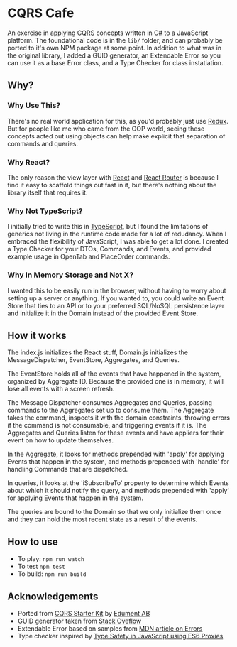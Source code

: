 # CQRS Cafe
An exercise in applying [CQRS](https://martinfowler.com/bliki/CQRS.html) concepts written in C# to a JavaScript platform. The foundational code is in the `lib/` folder, and can probably be ported to it's own NPM package at some point. In addition to what was in the original library, I added a GUID generator, an Extendable Error so you can use it as a base Error class, and a Type Checker for class instatiation.

## Why?

### Why Use This?
There's no real world application for this, as you'd probably just use [Redux](http://redux.js.org/). But for people like me who came from the OOP world, seeing these concepts acted out using objects can help make explicit that separation of commands and queries.

### Why React?
The only reason the view layer with [React](https://facebook.github.io/react/) and [React Router](https://reacttraining.com/react-router/) is because I find it easy to scaffold things out fast in it, but there's nothing about the library itself that requires it.

### Why Not TypeScript?
I initially tried to write this in [TypeScript](https://www.typescriptlang.org/), but I found the limitations of generics not living in the runtime code made for a lot of redudancy. When I embraced the flexibility of JavaScript, I was able to get a lot done. I created a Type Checker for your DTOs, Commands, and Events, and provided example usage in OpenTab and PlaceOrder commands.

### Why In Memory Storage and Not X?
I wanted this to be easily run in the browser, without having to worry about setting up a server or anything. If you wanted to, you could write an Event Store that ties to an API or to your preferred SQL/NoSQL persistence layer and initialize it in the Domain instead of the provided Event Store.

## How it works
The index.js initializes the React stuff, Domain.js initializes the MessageDispatcher, EventStore, Aggregates, and Queries.

The EventStore holds all of the events that have happened in the system, organized by Aggregate ID. Because the provided one is in memory, it will lose all events with a screen refresh.

The Message Dispatcher consumes Aggregates and Queries, passing commands to the Aggregates set up to consume them. The Aggregate takes the command, inspects it with the domain constraints, throwing errors if the command is not consumable, and triggering events if it is. The Aggregates and Queries listen for these events and have appliers for their event on how to update themselves.

In the Aggregate, it looks for methods prepended with 'apply' for applying Events that happen in the system, and methods prepended with 'handle' for handling Commands that are dispatched.

In queries, it looks at the 'iSubscribeTo' property to determine which Events about which it should notify the query, and methods prepended with 'apply' for applying Events that happen in the system.

The queries are bound to the Domain so that we only initialize them once and they can hold the most recent state as a result of the events.

## How to use
* To play: `npm run watch`
* To test `npm test`
* To build: `npm run build`

## Acknowledgements
* Ported from [CQRS Starter Kit](https://github.com/edumentab/cqrs-starter-kit) by [Edument AB](http://www.cqrs.nu/)
* GUID generator taken from [Stack Oveflow](https://stackoverflow.com/a/2117523)
* Extendable Error based on samples from [MDN article on Errors](https://developer.mozilla.org/en-US/docs/Web/JavaScript/Reference/Global_Objects/Error)
* Type checker inspired by [Type Safety in JavaScript using ES6 Proxies](https://medium.com/@SylvainPV/type-safety-in-javascript-using-es6-proxies-eee8fbbbd600)